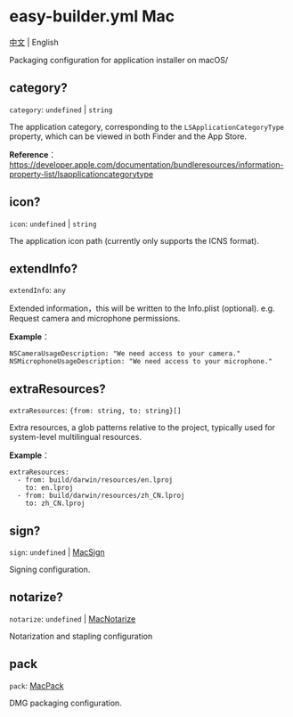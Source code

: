 # easy-builder.yml Mac
[中文](../../zh/mac/base.md) | English

Packaging configuration for application installer on macOS/

## category?
`category`: `undefined` | `string`

The application category, corresponding to the `LSApplicationCategoryType` property, which can be viewed in both Finder and the App Store.

**Reference**：
https://developer.apple.com/documentation/bundleresources/information-property-list/lsapplicationcategorytype

## icon?
`icon`: `undefined` | `string`

The application icon path (currently only supports the ICNS format).

## extendInfo?
`extendInfo`: `any`

 Extended information，this will be written to the Info.plist (optional). e.g. Request camera and microphone permissions.

**Example**：
```
NSCameraUsageDescription: "We need access to your camera."  
NSMicrophoneUsageDescription: "We need access to your microphone."
```


## extraResources?
`extraResources`: `{from: string, to: string}[]`

Extra resources, a glob patterns relative to the project, typically used for system-level multilingual resources.

**Example**：
```
extraResources:
  - from: build/darwin/resources/en.lproj
    to: en.lproj
  - from: build/darwin/resources/zh_CN.lproj
    to: zh_CN.lproj
```

## sign?
`sign`: `undefined` | [MacSign](sign.md)

Signing configuration.

## notarize?
`notarize`: `undefined` | [MacNotarize](notarize.md)

Notarization and stapling configuration

## pack
`pack`: [MacPack](pack.md)

DMG packaging configuration.